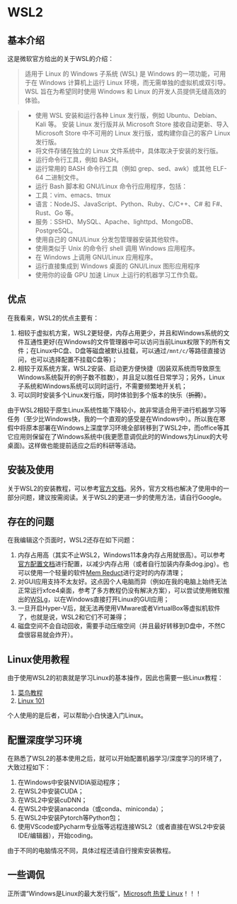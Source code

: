 # WSL2

## 基本介绍

这是微软官方给出的关于WSL的介绍：

> 适用于 Linux 的 Windows 子系统 (WSL) 是 Windows 的一项功能，可用于在 Windows 计算机上运行 Linux 环境，而无需单独的虚拟机或双引导。 WSL 旨在为希望同时使用 Windows 和 Linux 的开发人员提供无缝高效的体验。

>  - 使用 WSL 安装和运行各种 Linux 发行版，例如 Ubuntu、Debian、Kali 等。 安装 Linux 发行版并从 Microsoft Store 接收自动更新、导入 Microsoft Store 中不可用的 Linux 发行版，或构建你自己的客户 Linux 发行版。
> - 将文件存储在独立的 Linux 文件系统中，具体取决于安装的发行版。
> - 运行命令行工具，例如 BASH。
> - 运行常用的 BASH 命令行工具（例如 grep、sed、awk）或其他 ELF-64 二进制文件。
> - 运行 Bash 脚本和 GNU/Linux 命令行应用程序，包括：
> - 工具：vim、emacs、tmux
> - 语言：NodeJS、JavaScript、Python、Ruby、C/C++、C# 和 F#、Rust、Go 等。
> - 服务：SSHD、MySQL、Apache、lighttpd、MongoDB、PostgreSQL。
> - 使用自己的 GNU/Linux 分发包管理器安装其他软件。
> - 使用类似于 Unix 的命令行 shell 调用 Windows 应用程序。
> - 在 Windows 上调用 GNU/Linux 应用程序。
> - 运行直接集成到 Windows 桌面的 GNU/Linux 图形应用程序
> - 使用你的设备 GPU 加速 Linux 上运行的机器学习工作负载。

## 优点

在我看来，WSL2的优点主要有：

1. 相较于虚拟机方案，WSL2更轻便，内存占用更少，并且和Windows系统的文件互通性更好(在Windows的文件管理器中可以访问当前Linux权限下的所有文件；在Linux中C盘、D盘等磁盘被默认挂载，可以通过`/mnt/c/`等路径直接访问，也可以选择配置不挂载C盘等)；
2. 相较于双系统方案，WSL2安装、启动更方便快捷（因装双系统而导致原生Windows系统裂开的例子数不胜数），并且足以胜任日常学习；另外，Linux子系统和Windows系统可以同时运行，不需要频繁地开关机；
3. 可以同时安装多个Linux发行版，同时体验到多个版本的快乐（<del>折腾</del>）。

由于WSL2相较于原生Linux系统性能下降较小，故非常适合用于进行机器学习等任务（至少比Windows快，我的一个直观的感受是在Windows中）。所以我在寒假中将原本部署在Windows上深度学习环境全部转移到了WSL2中，而office等其它应用则保留在了Windows系统中(我更愿意调侃此时的Windows为Linux的大号桌面)。这样做也能提前适应之后的科研等活动。

## 安装及使用

关于WSL2的安装教程，可以参考[官方文档](https://learn.microsoft.com/en-us/windows/wsl/install)。另外，官方文档也解决了使用中的一部分问题，建议按需阅读。关于WSL2的更进一步的使用方法，请自行Google。

## 存在的问题

在我编辑这个页面时，WSL2还存在如下问题：

1. 内存占用高（其实不止WSL2，Windows11本身内存占用就很高）。可以参考[官方配置文档](https://learn.microsoft.com/en-us/windows/wsl/wsl-config#wslconfig)进行配置，以减少内存占用（或者自行加装内存条dog.jpg）。也可以使用一个轻量的软件[Mem Reduct](https://github.com/henrypp/memreduct)进行定时的内存清理；
2. 对GUI应用支持不太友好。这点因个人电脑而异（例如在我的电脑上始终无法正常运行xfce4桌面，参考了多方教程仍没有解决方案），可以尝试使用微软推出的[WSLg](https://learn.microsoft.com/zh-cn/windows/wsl/tutorials/gui-apps)，以在Windows直接打开Linux的GUI应用；
3. 一旦开启Hyper-V后，就无法再使用VMware或者VirtualBox等虚拟机软件了，也就是说，WSL2和它们不可兼得；
4. 磁盘空间不会自动回收，需要手动压缩空间（并且最好转移到D盘中，不然C盘很容易就会炸开）。


## Linux使用教程

由于使用WSL2的初衷就是学习Linux的基本操作，因此也需要一些Linux教程：

1. [菜鸟教程](https://www.runoob.com/linux/linux-tutorial.html)
2. [Linux 101](https://101.lug.ustc.edu.cn/)

个人使用的是后者，可以帮助小白快速入门Linux。

## 配置深度学习环境

在熟悉了WSL2的基本使用之后，就可以开始配置机器学习/深度学习的环境了，大致过程如下：

1. 在Windows中安装NVIDIA驱动程序；
2. 在WSL2中安装CUDA；
3. 在WSL2中安装cuDNN；
4. 在WSL2中安装anaconda（或conda、miniconda）；
5. 在WSL2中安装Pytorch等Python包；
6. 使用VScode或Pycharm专业版等远程连接WSL2（或者直接在WSL2中安装IDE/编辑器），开始coding。

由于不同的电脑情况不同，具体过程还请自行搜索安装教程。

## 一些调侃

正所谓“Windows是Linux的最大发行版”，[Microsoft 热爱 Linux](https://learn.microsoft.com/zh-cn/windows/wsl/about#microsoft-loves-linux)！！！
